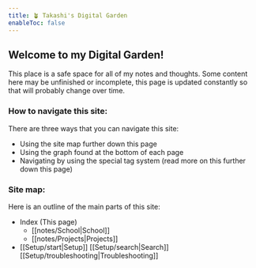 ```yaml
---
title: 🪴 Takashi's Digital Garden
enableToc: false
---
```


## Welcome to my Digital Garden!

This place is a safe space for all of my notes and thoughts. Some content here may be unfinished or incomplete, this page is updated constantly so that will probably change over time.

### How to navigate this site:

There are three ways that you can navigate this site:
- Using the site map further down this page
- Using the graph found at the bottom of each page
- Navigating by using the special tag system (read more on this further down this page)

### Site map:

Here is an outline of the main parts of this site:
- Index (This page)
	- [[notes/School|School]]
	- [[notes/Projects|Projects]]
- [[Setup/start|Setup]]
[[Setup/search|Search]]
[[Setup/troubleshooting|Troubleshooting]]